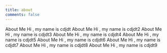 ```yaml
---
title: about
comments: false
---
```


About Me
Hi , my name is cdjdt
About Me
Hi , my name is cdjdt2
About Me
Hi , my name is cdjdt3
About Me
Hi , my name is cdjdt4
About Me
Hi , my name is cdjdt5
About Me
Hi , my name is cdjdt6
About Me
Hi , my name is cdjdt7
About Me
Hi , my name is cdjdt8
About Me
Hi , my name is cdjdt9
